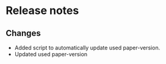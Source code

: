 # Release notes

## Changes

- Added script to automatically update used paper-version.
- Updated used paper-version
